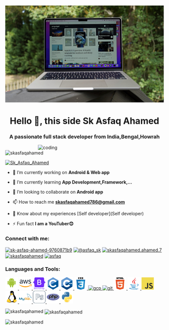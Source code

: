 <!---
SKASFAQAHAMED/SKASFAQAHAMED is a ✨ special ✨ repository because its `README.md` (this file) appears on your GitHub profile.
You can click the Preview link to take a look at your changes.
- 👋 Hi, I’m @SKASFAQAHAMED
- 👀 I’m interested in ...
- 🌱 I’m currently learning ...
- 💞️ I’m looking to collaborate on ...
- 📫 How to reach me ...
--->
![logo](https://github.com/SKASFAQAHAMED/SKASFAQAHAMED/blob/main/8f645890-0318-11ed-abe7-4a5445793bdd.jpeg)
<h1 align="center">Hello 👋, this side Sk Asfaq Ahamed</h1>
<h3 align="center">A passionate full stack developer from India,Bengal,Howrah</h3>

<img align="right" alt="coding" width="400" src="[[[[[https://www.google.co.in/url?sa=i&url=https%3A%2F%2Fgithub.com%2FVL-037&psig=AOvVaw2Xt2iXjTuP1rhmL8CNryI-&ust=1690789055980000&source=images&cd=vfe&opi=89978449&ved=0CBEQjRxqFwoTCJDkmpr2tYADFQAAAAAdAAAAABAp](https://camo.githubusercontent.com/d38048c04473ce7fbcdde5bb8eb4a9722b7cb630de5ab485967633759c21b534/68747470733a2f2f7777772e756e696167656e74732e636f6d2f6173736574732f696d616765732f736b7970652d73657373696f6e2e676966](https://camo.githubusercontent.com/d38048c04473ce7fbcdde5bb8eb4a9722b7cb630de5ab485967633759c21b534/68747470733a2f2f7777772e756e696167656e74732e636f6d2f6173736574732f696d616765732f736b7970652d73657373696f6e2e676966))](https://camo.githubusercontent.com/d38048c04473ce7fbcdde5bb8eb4a9722b7cb630de5ab485967633759c21b534/68747470733a2f2f7777772e756e696167656e74732e636f6d2f6173736574732f696d616765732f736b7970652d73657373696f6e2e676966)](https://www.google.co.in/url?sa=i&url=https%3A%2F%2Fdribbble.com%2Fshots%2F14032021-Programming-Animation&psig=AOvVaw2BXfi47VB6hsjDQOyB-heC&ust=1690789691521000&source=images&cd=vfe&opi=89978449&ved=0CBEQjRxqFwoTCPiKwsn4tYADFQAAAAAdAAAAABAE)](https://www.google.co.in/url?sa=i&url=https%3A%2F%2Fwww.lambdatest.com%2Fnewsletter%2Feditions%2Fissue24&psig=AOvVaw2Xt2iXjTuP1rhmL8CNryI-&ust=1690789055980000&source=images&cd=vfe&opi=89978449&ved=0CBEQjRxqGAoTCJDkmpr2tYADFQAAAAAdAAAAABCeAQ)">

<p align="left"> <img src="https://komarev.com/ghpvc/?username=skasfaqahamed&label=Profile%20views&color=0e75b6&style=flat" alt="skasfaqahamed" /> </p>

<p align="left"> <a href="https://www.linkedin.com/in/sk-asfaq-ahamed-9760871b9" target="blank"><img src="https:![image](https://github.com/SKASFAQAHAMED/SKASFAQAHAMED/assets/92204267/3c1c6ed2-648a-4062-84a7-4320b148eeff)
//img.shields.io/twitter/follow/@asfaq_sk?logo=twitter&style=for-the-badge" alt="Sk_Asfaq_Ahamed" /></a> </p>

- 🔭 I’m currently working on **Android & Web app**

- 🌱 I’m currently learning **App Development,Framework,...**

- 👯 I’m looking to collaborate on **Android app**

- 📫 How to reach me **skasfaqahamed786@gmail.com**

- 📄 Know about my experiences [Self developer](Self developer)

- ⚡ Fun fact **I am a YouTuber😊**

<h3 align="left">Connect with me:</h3>
<p align="left">

<a href="https://linkedin.com/in/sk-asfaq-ahamed-9760871b9" target="blank"><img align="center" src="https://raw.githubusercontent.com/rahuldkjain/github-profile-readme-generator/master/src/images/icons/Social/linked-in-alt.svg" alt="sk-asfaq-ahamed-9760871b9" height="30" width="40" /></a>
<a href="https://twitter.com/@asfaq_sk" target="blank"><img align="center" src="https://raw.githubusercontent.com/rahuldkjain/github-profile-readme-generator/master/src/images/icons/Social/twitter.svg" alt="@asfaq_sk" height="30" width="40" /></a>
<a href="https://fb.com/skasfaqahamed.ahamed.7" target="blank"><img align="center" src="https://raw.githubusercontent.com/rahuldkjain/github-profile-readme-generator/master/src/images/icons/Social/facebook.svg" alt="skasfaqahamed.ahamed.7" height="30" width="40" /></a>
<a href="https://instagram.com/skasfaqahamed" target="blank"><img align="center" src="https://raw.githubusercontent.com/rahuldkjain/github-profile-readme-generator/master/src/images/icons/Social/instagram.svg" alt="skasfaqahamed" height="30" width="40" /></a>
<a href="https://www.youtube.com/@asfaq8797" target="blank"><img align="center" src="https://raw.githubusercontent.com/rahuldkjain/github-profile-readme-generator/master/src/images/icons/Social/youtube.svg" alt="asfaq" height="30" width="40" /></a>
</p>

<h3 align="left">Languages and Tools:</h3>
<p align="left"> <a href="https://developer.android.com" target="_blank" rel="noreferrer"> <img src="https://raw.githubusercontent.com/devicons/devicon/master/icons/android/android-original-wordmark.svg" alt="android" width="40" height="40"/> </a> <a href="https://aws.amazon.com" target="_blank" rel="noreferrer"> <img src="https://raw.githubusercontent.com/devicons/devicon/master/icons/amazonwebservices/amazonwebservices-original-wordmark.svg" alt="aws" width="40" height="40"/> </a> <a href="https://getbootstrap.com" target="_blank" rel="noreferrer"> <img src="https://raw.githubusercontent.com/devicons/devicon/master/icons/bootstrap/bootstrap-plain-wordmark.svg" alt="bootstrap" width="40" height="40"/> </a> <a href="https://www.cprogramming.com/" target="_blank" rel="noreferrer"> <img src="https://raw.githubusercontent.com/devicons/devicon/master/icons/c/c-original.svg" alt="c" width="40" height="40"/> </a> <a href="https://www.w3schools.com/cpp/" target="_blank" rel="noreferrer"> <img src="https://raw.githubusercontent.com/devicons/devicon/master/icons/cplusplus/cplusplus-original.svg" alt="cplusplus" width="40" height="40"/> </a> <a href="https://www.w3schools.com/css/" target="_blank" rel="noreferrer"> <img src="https://raw.githubusercontent.com/devicons/devicon/master/icons/css3/css3-original-wordmark.svg" alt="css3" width="40" height="40"/> </a> <a href="https://cloud.google.com" target="_blank" rel="noreferrer"> <img src="https://www.vectorlogo.zone/logos/google_cloud/google_cloud-icon.svg" alt="gcp" width="40" height="40"/> </a> <a href="https://git-scm.com/" target="_blank" rel="noreferrer"> <img src="https://www.vectorlogo.zone/logos/git-scm/git-scm-icon.svg" alt="git" width="40" height="40"/> </a> <a href="https://www.w3.org/html/" target="_blank" rel="noreferrer"> <img src="https://raw.githubusercontent.com/devicons/devicon/master/icons/html5/html5-original-wordmark.svg" alt="html5" width="40" height="40"/> </a> <a href="https://www.java.com" target="_blank" rel="noreferrer"> <img src="https://raw.githubusercontent.com/devicons/devicon/master/icons/java/java-original.svg" alt="java" width="40" height="40"/> </a> <a href="https://developer.mozilla.org/en-US/docs/Web/JavaScript" target="_blank" rel="noreferrer"> <img src="https://raw.githubusercontent.com/devicons/devicon/master/icons/javascript/javascript-original.svg" alt="javascript" width="40" height="40"/> </a> <a href="https://www.linux.org/" target="_blank" rel="noreferrer"> <img src="https://raw.githubusercontent.com/devicons/devicon/master/icons/linux/linux-original.svg" alt="linux" width="40" height="40"/> </a> <a href="https://www.mysql.com/" target="_blank" rel="noreferrer"> <img src="https://raw.githubusercontent.com/devicons/devicon/master/icons/mysql/mysql-original-wordmark.svg" alt="mysql" width="40" height="40"/> </a> <a href="https://www.photoshop.com/en" target="_blank" rel="noreferrer"> <img src="https://raw.githubusercontent.com/devicons/devicon/master/icons/photoshop/photoshop-line.svg" alt="photoshop" width="40" height="40"/> </a> <a href="https://www.php.net" target="_blank" rel="noreferrer"> <img src="https://raw.githubusercontent.com/devicons/devicon/master/icons/php/php-original.svg" alt="php" width="40" height="40"/> </a> <a href="https://www.python.org" target="_blank" rel="noreferrer"> <img src="https://raw.githubusercontent.com/devicons/devicon/master/icons/python/python-original.svg" alt="python" width="40" height="40"/> </a> </p>

<p><img align="left" src="https://github-readme-stats.vercel.app/api/top-langs?username=skasfaqahamed&show_icons=true&theme=dark&title_color=444444&text_color=7a7a7a&locale=en&layout=compact" alt="skasfaqahamed" /></p>

<p>&nbsp;<img align="center" src="https://github-readme-stats.vercel.app/api?username=skasfaqahamed&show_icons=true&locale=en" alt="skasfaqahamed" /></p>

<p><img align="center" src="https://github-readme-streak-stats.herokuapp.com/?user=skasfaqahamed&" alt="skasfaqahamed" /></p>
